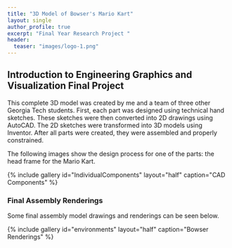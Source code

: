 ```yaml
---
title: "3D Model of Bowser's Mario Kart"
layout: single
author_profile: true
excerpt: "Final Year Research Project "
header:
  teaser: "images/logo-1.png"
---
```


## Introduction to Engineering Graphics and Visualization Final Project

This complete 3D model was created by me and a team of three other Georgia Tech students. First, each part was designed using technical hand sketches. These sketches were then converted into 2D drawings using AutoCAD. The 2D sketches were transformed into 3D models using Inventor. After all parts were created, they were assembled and properly constrained.

The following images show the design process for one of the parts: the head frame for the Mario Kart.

{% include gallery id="IndividualComponents" layout="half" caption="CAD Components" %}

### Final Assembly Renderings

Some final assembly model drawings and renderings can be seen below.

{% include gallery id="environments" layout="half" caption="Bowser Renderings" %}

